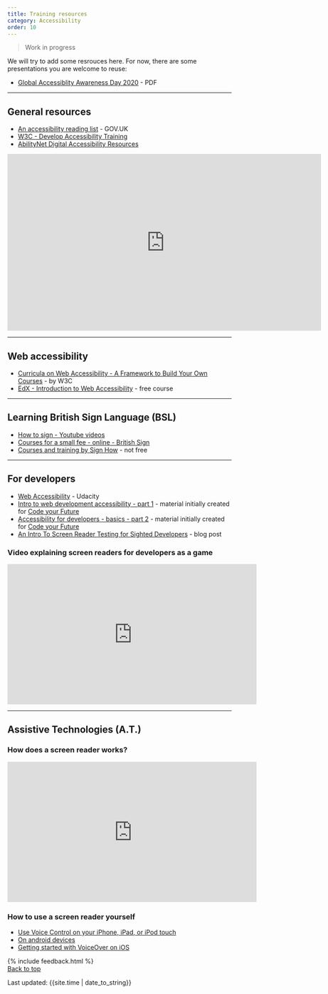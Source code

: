 ```yaml
---
title: Training resources
category: Accessibility
order: 10
---
```


<blockquote class="red">
  <p>Work in progress</p>
</blockquote>

 We will try to add some resrouces here. For now, there are some presentations you are welcome to reuse:

 - [Global Accessiblity Awareness Day 2020](/inclusion/accessibility/files/GAAD-2020-presentation-for-the-public.pdf) - PDF

<hr class="big">

## General resources
 
- [An accessibility reading list](https://accessibility.blog.gov.uk/2017/10/23/an-accessibility-reading-list/) - GOV.UK
- [W3C - Develop Accessibility Training](https://www.w3.org/WAI/teach-advocate/accessibility-training/)
- [AbilityNet Digital Accessibility Resources](https://abilitynet.org.uk/accessibility-services/digital-accessibility-resources)

<p><iframe width="705" height="397" src="https://www.youtube.com/embed/cQUyDW0xlvA" frameborder="0" allow="accelerometer; autoplay; clipboard-write; encrypted-media; gyroscope; picture-in-picture" allowfullscreen></iframe></p>

<hr class="big">
 
## Web accessibility
 
- [Curricula on Web Accessibility - A Framework to Build Your Own Courses](https://www.w3.org/WAI/curricula/) - by W3C
- [EdX - Introduction to Web Accessibility](https://www.edx.org/course/web-accessibility-introduction) - free course

<hr class="big">

## Learning British Sign Language (BSL)

- [How to sign - Youtube videos](https://www.youtube.com/playlist?list=PLAoW1zMlmOlkU3VqAmNmEQ6kxSs9hxu8D)
- [Courses for a small fee - online - British Sign](https://www.british-sign.co.uk/)
- [Courses and training by Sign How](https://www.signhow.co.uk/) - not free

<hr class="big">

## For developers
- [Web Accessibility](https://www.udacity.com/course/web-accessibility--ud891) - Udacity
- [Intro to web development accessibility - part 1](https://docs.google.com/presentation/d/1CY7r_r8Zs6evWuQpGZK_E2zvXqNWbEEd5x5n1OhE6Rg/edit?usp=sharing) - material initially created for [Code your Future](https://codeyourfuture.io/)
- [Accessibility for developers - basics - part 2](https://docs.google.com/presentation/d/15PG1w766J_EJGSVOnrjrn6ti_-K_7hdRjXZzA-sxTQ4/edit?usp=sharing) - material initially created for [Code your Future](https://codeyourfuture.io/)
- [An Intro To Screen Reader Testing for Sighted Developers](http://uncaughtreferenceerror.com/a-crash-course-to-screenreaders-for-sighted-developers/) - blog post

### Video explaining screen readers for developers as a game
<iframe width="560" height="315" src="https://www.youtube.com/embed/HE2R86EZPMA" frameborder="0" allow="accelerometer; autoplay; clipboard-write; encrypted-media; gyroscope; picture-in-picture" allowfullscreen></iframe>

<hr class="big">

## Assistive Technologies (A.T.)

### How does a screen reader works?
<iframe width="560" height="315" src="https://www.youtube.com/embed/dEbl5jvLKGQ" frameborder="0" allow="accelerometer; autoplay; clipboard-write; encrypted-media; gyroscope; picture-in-picture" allowfullscreen></iframe>

### How to use a screen reader yourself
- [Use Voice Control on your iPhone, iPad, or iPod touch](https://support.apple.com/en-us/HT210417)
- [On android devices](https://support.google.com/accessibility/android/answer/6006564?hl=en)
- [Getting started with VoiceOver on iOS](https://www.a11yproject.com/posts/2020-11-23-getting-started-with-voiceover-ios/)


{% include feedback.html %}
<br>
<a href="#" class="button">Back to top</a>

<div>Last updated: {{site.time | date_to_string}}</div>
